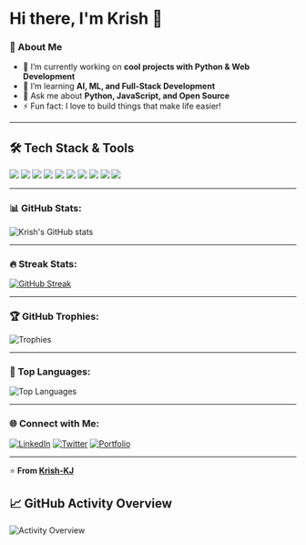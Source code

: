 # Hi there, I'm Krish 👋

### 🚀 About Me
- 🔭 I’m currently working on **cool projects with Python & Web Development**
- 🌱 I’m learning **AI, ML, and Full-Stack Development**
- 💬 Ask me about **Python, JavaScript, and Open Source**
- ⚡ Fun fact: I love to build things that make life easier!

---

## 🛠 Tech Stack & Tools
<p align="left">
  <a href="https://www.python.org/" target="_blank"><img src="https://img.shields.io/badge/Python-3670A0?style=flat&logo=python&logoColor=white" /></a>
  <a href="https://flask.palletsprojects.com/" target="_blank"><img src="https://img.shields.io/badge/Flask-000000?style=flat&logo=flask&logoColor=white" /></a>
  <a href="https://streamlit.io/" target="_blank"><img src="https://img.shields.io/badge/Streamlit-FF4B4B?style=flat&logo=streamlit&logoColor=white" /></a>
  <a href="https://pandas.pydata.org/" target="_blank"><img src="https://img.shields.io/badge/Pandas-150458?style=flat&logo=pandas&logoColor=white" /></a>
  <a href="https://scikit-learn.org/" target="_blank"><img src="https://img.shields.io/badge/Scikit--Learn-F7931E?style=flat&logo=scikit-learn&logoColor=white" /></a>
  <a href="https://plotly.com/" target="_blank"><img src="https://img.shields.io/badge/Plotly-D11A47?style=flat&logo=plotly&logoColor=white" /></a>
  <a href="https://www.mysql.com/" target="_blank"><img src="https://img.shields.io/badge/MySQL-00758F?style=flat&logo=mysql&logoColor=white" /></a>
  <a href="https://developer.mozilla.org/en-US/docs/Web/HTML" target="_blank"><img src="https://img.shields.io/badge/HTML5-E34F26?style=flat&logo=html5&logoColor=white" /></a>
  <a href="https://isocpp.org/" target="_blank"><img src="https://img.shields.io/badge/C++-00599C?style=flat&logo=c%2B%2B&logoColor=white" /></a>
  <a href="https://en.cppreference.com/w/c" target="_blank"><img src="https://img.shields.io/badge/C-00599C?style=flat&logo=c&logoColor=white" /></a>
</p>

---

### 📊 GitHub Stats:
![Krish's GitHub stats](https://github-readme-stats.vercel.app/api?username=Krish-KJ&show_icons=true&theme=tokyonight)

---

### 🔥 Streak Stats:
[![GitHub Streak](https://github-readme-streak-stats.herokuapp.com/?user=Krish-KJ&theme=tokyonight)](https://git.io/streak-stats)

---

### 🏆 GitHub Trophies:
![Trophies](https://github-profile-trophy.vercel.app/?username=Krish-KJ&theme=tokyonight&margin-w=15&margin-h=15&column=6)

---

### 📌 Top Languages:
![Top Languages](https://github-readme-stats.vercel.app/api/top-langs/?username=Krish-KJ&layout=compact&theme=tokyonight)

---

### 🌐 Connect with Me:
[![LinkedIn](https://img.shields.io/badge/LinkedIn-0077B5?style=for-the-badge&logo=linkedin&logoColor=white)](YOUR_LINKEDIN)
[![Twitter](https://img.shields.io/badge/Twitter-1DA1F2?style=for-the-badge&logo=twitter&logoColor=white)](YOUR_TWITTER)
[![Portfolio](https://img.shields.io/badge/Portfolio-000000?style=for-the-badge&logo=About.me&logoColor=white)](YOUR_PORTFOLIO)

---

⭐ **From [Krish-KJ](https://github.com/Krish-KJ)**


## 📈 GitHub Activity Overview

![Activity Overview](https://github-profile-summary-cards.vercel.app/api/cards/profile-overview?username=Shubham1919284&theme=github_dark)


